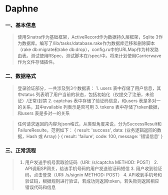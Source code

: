 Daphne
======

### 一、基本信息

>    使用Sinatra作为基础框架，ActiveRecord作为数据持久层框架，Sqlite 3作为数据库。编写了/lib/tasks/database.rake作为数据库迁移和删除脚本（rake db:migrate和rake db:drop），config.ru中的URLMap作为转发路由表。测试使用RSpec，测试脚本在/spec/中。将来计划使用Carrierwave作为文件存储插件。

### 二、数据格式

>    登录验证部分，一共涉及到3个数据表：
    1. users 表中存储了用户信息，其中status 列表明了用户当前的状态，包括初始化（仅提交了注册，未验证）/正常/封禁
    2. captchas 表中存储了验证码信息，和users 表是多对一的关系，其中available 列表示是否可用
    3. tokens 表中存储了token数据，和users 表是多对一的关系
    
>    任何请求返回的内容为json格式，从类型角度来说，分为SuccessResult和FailureResulte，范例如下：
    { result: 'success', data: (业务逻辑返回的数据，Hash 或 Array) }
    { result: 'failure', code: 100, message: '错误信息' }

### 三、正常流程

>    1. 用户发送手机号索取验证码（URI: /s/captcha METHOD: POST）
    2. API调用SP网关，给该手机号码的用户发送验证码短信
    3. 用户收到验证码，点击登录（URI: /s/signin METHOD: POST）
    4. API收到手机号和验证码，根据规则进行验证，若成功则返回token，若失败则返回相应错误代码和信息

